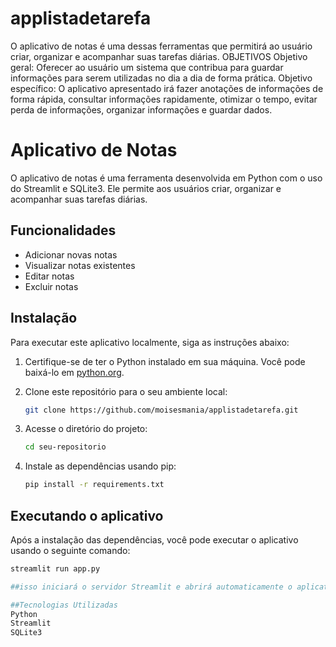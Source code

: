 # applistadetarefa
O aplicativo de notas é uma dessas ferramentas que permitirá ao usuário criar, organizar e acompanhar suas tarefas diárias.
OBJETIVOS
Objetivo geral: Oferecer ao usuário um sistema que contribua para guardar informações para 
serem utilizadas no dia a dia de forma prática.
Objetivo específico: O aplicativo apresentado irá fazer anotações de informações de forma 
rápida, consultar informações rapidamente, otimizar o tempo, evitar perda de informações, 
organizar informações e guardar dados.
# Aplicativo de Notas

O aplicativo de notas é uma ferramenta desenvolvida em Python com o uso do Streamlit e SQLite3. Ele permite aos usuários criar, organizar e acompanhar suas tarefas diárias.

## Funcionalidades

- Adicionar novas notas
- Visualizar notas existentes
- Editar notas
- Excluir notas

## Instalação

Para executar este aplicativo localmente, siga as instruções abaixo:

1. Certifique-se de ter o Python instalado em sua máquina. Você pode baixá-lo em [python.org](https://www.python.org/downloads/).

2. Clone este repositório para o seu ambiente local:

    ```bash
    git clone https://github.com/moisesmania/applistadetarefa.git
    ```

3. Acesse o diretório do projeto:

    ```bash
    cd seu-repositorio
    ```

4. Instale as dependências usando pip:

    ```bash
    pip install -r requirements.txt
    ```

## Executando o aplicativo

Após a instalação das dependências, você pode executar o aplicativo usando o seguinte comando:

```bash
streamlit run app.py

##isso iniciará o servidor Streamlit e abrirá automaticamente o aplicativo em seu navegador padrão.

##Tecnologias Utilizadas
Python
Streamlit
SQLite3


